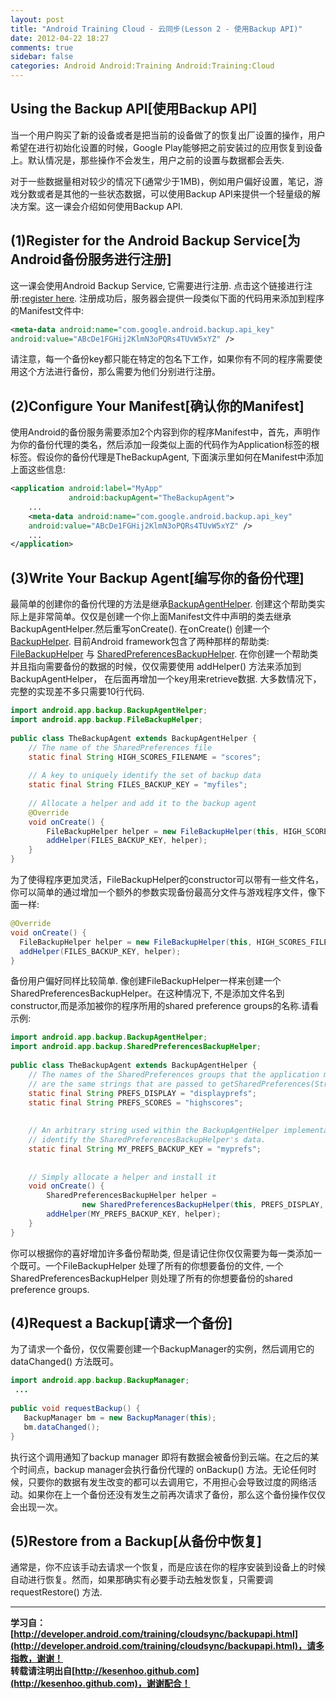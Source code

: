 ```yaml
---
layout: post
title: "Android Training Cloud - 云同步(Lesson 2 - 使用Backup API)"
date: 2012-04-22 18:27
comments: true
sidebar: false
categories: Android Android:Training Android:Training:Cloud
---
```


## Using the Backup API[使用Backup API]
当一个用户购买了新的设备或者是把当前的设备做了的恢复出厂设置的操作，用户希望在进行初始化设置的时候，Google Play能够把之前安装过的应用恢复到设备上。默认情况是，那些操作不会发生，用户之前的设置与数据都会丢失.

对于一些数据量相对较少的情况下(通常少于1MB)，例如用户偏好设置，笔记，游戏分数或者是其他的一些状态数据，可以使用Backup API来提供一个轻量级的解决方案。这一课会介绍如何使用Backup API.

## (1)Register for the Android Backup Service[为Android备份服务进行注册]
这一课会使用Android Backup Service, 它需要进行注册. 点击这个链接进行注册:[register here](http://code.google.com/android/backup/signup.html). 注册成功后，服务器会提供一段类似下面的代码用来添加到程序的Manifest文件中:

<!-- More -->

```xml
<meta-data android:name="com.google.android.backup.api_key"
android:value="ABcDe1FGHij2KlmN3oPQRs4TUvW5xYZ" />
```
请注意，每一个备份key都只能在特定的包名下工作，如果你有不同的程序需要使用这个方法进行备份，那么需要为他们分别进行注册。

## (2)Configure Your Manifest[确认你的Manifest]
使用Android的备份服务需要添加2个内容到你的程序Manifest中，首先，声明作为你的备份代理的类名，然后添加一段类似上面的代码作为Application标签的根标签。假设你的备份代理是TheBackupAgent, 下面演示里如何在Manifest中添加上面这些信息:
```xml
<application android:label="MyApp"  
             android:backupAgent="TheBackupAgent">  
    ...  
    <meta-data android:name="com.google.android.backup.api_key"  
    android:value="ABcDe1FGHij2KlmN3oPQRs4TUvW5xYZ" />  
    ...  
</application>
```

## (3)Write Your Backup Agent[编写你的备份代理]
最简单的创建你的备份代理的方法是继承[BackupAgentHelper](http://developer.android.com/reference/android/app/backup/BackupAgentHelper.html). 创建这个帮助类实际上是非常简单。仅仅是创建一个你上面Manifest文件中声明的类去继承BackupAgentHelper.然后重写onCreate().
在onCreate() 创建一个[BackupHelper](http://developer.android.com/reference/android/app/backup/BackupHelper.html). 目前Android framework包含了两种那样的帮助类: [FileBackupHelper](http://developer.android.com/reference/android/app/backup/FileBackupHelper.html) 与 [SharedPreferencesBackupHelper](http://developer.android.com/reference/android/app/backup/SharedPreferencesBackupHelper.html). 在你创建一个帮助类并且指向需要备份的数据的时候，仅仅需要使用 addHelper() 方法来添加到BackupAgentHelper， 在后面再增加一个key用来retrieve数据. 大多数情况下，完整的实现差不多只需要10行代码.
```java
import android.app.backup.BackupAgentHelper;  
import android.app.backup.FileBackupHelper;    
  
public class TheBackupAgent extends BackupAgentHelper {  
    // The name of the SharedPreferences file  
    static final String HIGH_SCORES_FILENAME = "scores";  
  
    // A key to uniquely identify the set of backup data  
    static final String FILES_BACKUP_KEY = "myfiles";  
  
    // Allocate a helper and add it to the backup agent  
    @Override  
    void onCreate() {  
        FileBackupHelper helper = new FileBackupHelper(this, HIGH_SCORES_FILENAME);  
        addHelper(FILES_BACKUP_KEY, helper);  
    }  
}  
```
为了使得程序更加灵活，FileBackupHelper的constructor可以带有一些文件名，你可以简单的通过增加一个额外的参数实现备份最高分文件与游戏程序文件，像下面一样:
```java
@Override  
void onCreate() {  
  FileBackupHelper helper = new FileBackupHelper(this, HIGH_SCORES_FILENAME, PROGRESS_FILENAME);  
  addHelper(FILES_BACKUP_KEY, helper);  
} 
``` 

备份用户偏好同样比较简单. 像创建FileBackupHelper一样来创建一个SharedPreferencesBackupHelper。在这种情况下, 不是添加文件名到constructor,而是添加被你的程序所用的shared preference groups的名称.请看示例:
```java
import android.app.backup.BackupAgentHelper;  
import android.app.backup.SharedPreferencesBackupHelper;  
  
public class TheBackupAgent extends BackupAgentHelper {  
    // The names of the SharedPreferences groups that the application maintains.  These  
    // are the same strings that are passed to getSharedPreferences(String, int).  
    static final String PREFS_DISPLAY = "displayprefs";  
    static final String PREFS_SCORES = "highscores";  
  
  
    // An arbitrary string used within the BackupAgentHelper implementation to  
    // identify the SharedPreferencesBackupHelper's data.  
    static final String MY_PREFS_BACKUP_KEY = "myprefs";  
  
  
    // Simply allocate a helper and install it  
    void onCreate() {  
        SharedPreferencesBackupHelper helper =  
                new SharedPreferencesBackupHelper(this, PREFS_DISPLAY, PREFS_SCORES);  
        addHelper(MY_PREFS_BACKUP_KEY, helper);  
    }  
} 
```
你可以根据你的喜好增加许多备份帮助类, 但是请记住你仅仅需要为每一类添加一个既可。一个FileBackupHelper 处理了所有的你想要备份的文件, 一个SharedPreferencesBackupHelper 则处理了所有的你想要备份的shared preference groups.

## (4)Request a Backup[请求一个备份]
为了请求一个备份，仅仅需要创建一个BackupManager的实例，然后调用它的dataChanged() 方法既可。
```java
import android.app.backup.BackupManager;  
 ...  
  
public void requestBackup() {  
   BackupManager bm = new BackupManager(this);  
   bm.dataChanged();  
}
```  

执行这个调用通知了backup manager 即将有数据会被备份到云端。在之后的某个时间点，backup manager会执行备份代理的 onBackup() 方法。无论任何时候，只要你的数据有发生改变的都可以去调用它，不用担心会导致过度的网络活动。如果你在上一个备份还没有发生之前再次请求了备份，那么这个备份操作仅仅会出现一次。

## (5)Restore from a Backup[从备份中恢复]
通常是，你不应该手动去请求一个恢复，而是应该在你的程序安装到设备上的时候自动进行恢复。然而，如果那确实有必要手动去触发恢复，只需要调 requestRestore() 方法.

***
**学习自：[http://developer.android.com/training/cloudsync/backupapi.html](http://developer.android.com/training/cloudsync/backupapi.html)，请多指教，谢谢！**  
**转载请注明出自[http://kesenhoo.github.com](http://kesenhoo.github.com)，谢谢配合！**

